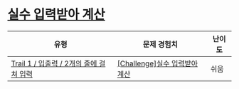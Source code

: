 # [실수 입력받아 계산](https://www.codetree.ai/trails/complete/curated-cards/challenge-calculation-by-inputting-a-real-number)

|유형|문제 경험치|난이도|
|---|---|---|
|[Trail 1 / 입출력 / 2개의 줄에 걸쳐 입력](https://www.codetree.ai/trail-info/novice-low/)|[[Challenge]실수 입력받아 계산](https://www.codetree.ai/trails/complete/curated-cards/challenge-calculation-by-inputting-a-real-number/)|쉬움|

